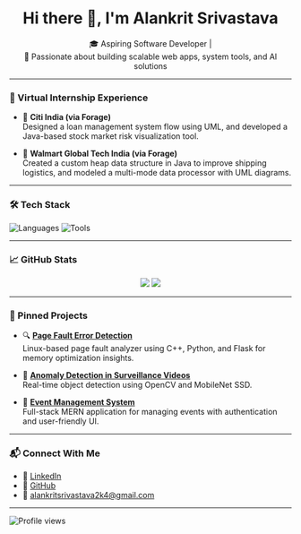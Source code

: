 <h1 align="center">Hi there 👋, I'm Alankrit Srivastava</h1>
<p align="center">
  🎓 Aspiring Software Developer | <br>
  🚀 Passionate about building scalable web apps, system tools, and AI solutions
</p>

---

### 💼 Virtual Internship Experience

- 🏢 **Citi India (via Forage)**  
  Designed a loan management system flow using UML, and developed a Java-based stock market risk visualization tool.

- 🛒 **Walmart Global Tech India (via Forage)**  
  Created a custom heap data structure in Java to improve shipping logistics, and modeled a multi-mode data processor with UML diagrams.

---

### 🛠️ Tech Stack

![Languages](https://skillicons.dev/icons?i=cpp,python,js,html,css,reactjs,nodejs,expressjs,mongodb,mysql)
![Tools](https://skillicons.dev/icons?i=googlecloudplatform,aws,docker,git)

---

### 📈 GitHub Stats

<p align="center">
  <img src="https://github-readme-stats.vercel.app/api?username=alan-srivastava&show_icons=true&theme=tokyonight" />
  <img src="https://github-readme-streak-stats.herokuapp.com/?user=alan-srivastava&theme=tokyonight" />
</p>

---

### 📌 Pinned Projects

- 🔍 [**Page Fault Error Detection**](https://github.com/alan-srivastava/Page-Fault-Error-Detection-Optimization-System)  
  Linux-based page fault analyzer using C++, Python, and Flask for memory optimization insights.

- 🎥 [**Anomaly Detection in Surveillance Videos**](https://github.com/alan-srivastava/Anomaly-Detection-in-Surveillance-Videos)  
  Real-time object detection using OpenCV and MobileNet SSD.

- 📅 [**Event Management System**](https://github.com/alan-srivastava/Event_management)  
  Full-stack MERN application for managing events with authentication and user-friendly UI.

---

### 📬 Connect With Me

- 🔗 [LinkedIn](https://www.linkedin.com/in/alankrit-srivastava-64b267263)
- 🐙 [GitHub](https://github.com/alan-srivastava)
- 📧 alankritsrivastava2k4@gmail.com

---

![Profile views](https://komarev.com/ghpvc/?username=alan-srivastava)

